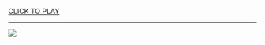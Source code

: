 
<a href="https://premium76.site?title=maze_game_unblocked&ref=13M">CLICK TO PLAY</a></h3>
<hr>

<a href="https://premium76.site?title=maze_game_unblocked&ref=13M"><img src="https://clearcache.store/games.png"></a>


